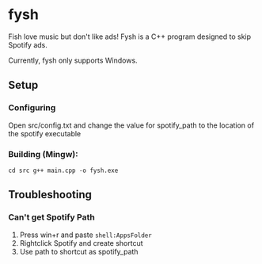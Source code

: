 # fysh
Fish love music but don't like ads! Fysh is a C++ program designed to skip Spotify ads.

Currently, fysh only supports Windows. 

## Setup
### Configuring
Open src/config.txt and change the value for spotify_path to the location of the spotify executable

### Building (Mingw):
``cd src
g++ main.cpp -o fysh.exe``

## Troubleshooting
### Can't get Spotify Path
1. Press win+r and paste `shell:AppsFolder`
2. Rightclick Spotify and create shortcut
3. Use path to shortcut as spotify_path